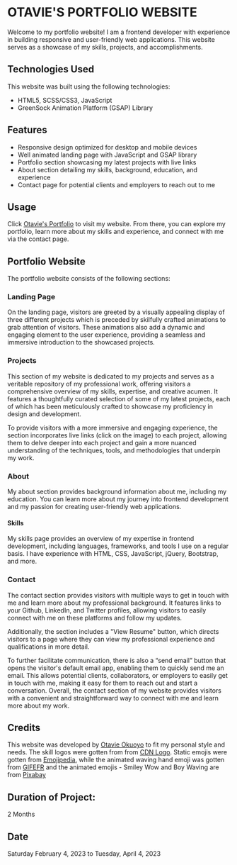 # OTAVIE'S PORTFOLIO WEBSITE

Welcome to my portfolio website! I am a frontend developer with experience in building responsive and user-friendly web applications. This website serves as a showcase of my skills, projects, and accomplishments.

## Technologies Used

This website was built using the following technologies:

- HTML5, SCSS/CSS3, JavaScript
- GreenSock Animation Platform (GSAP) Library

## Features

- Responsive design optimized for desktop and mobile devices
- Well animated landing page with JavaScript and GSAP library
- Portfolio section showcasing my latest projects with live links
- About section detailing my skills, background, education, and experience
- Contact page for potential clients and employers to reach out to me

## Usage

Click [Otavie's Portfolio](https://otavie.github.io/portfolio_v3/) to visit my website. From there, you can explore my portfolio, learn more about my skills and experience, and connect with me via the contact page.

## Portfolio Website

The portfolio website consists of the following sections:

### Landing Page

On the landing page, visitors are greeted by a visually appealing display of three different projects which is preceded by skilfully crafted animations to grab attention of visitors. These animations also add a dynamic and engaging element to the user experience, providing a seamless and immersive introduction to the showcased projects.

### Projects

This section of my website is dedicated to my projects and serves as a veritable repository of my professional work, offering visitors a comprehensive overview of my skills, expertise, and creative acumen. It features a thoughtfully curated selection of some of my latest projects, each of which has been meticulously crafted to showcase my proficiency in design and development.

To provide visitors with a more immersive and engaging experience, the section incorporates live links (click on the image) to each project, allowing them to delve deeper into each project and gain a more nuanced understanding of the techniques, tools, and methodologies that underpin my work.

### About

My about section provides background information about me, including my education. You can learn more about my journey into frontend development and my passion for creating user-friendly web applications.

#### Skills

My skills page provides an overview of my expertise in frontend development, including languages, frameworks, and tools I use on a regular basis. I have experience with HTML, CSS, JavaScript, jQuery, Bootstrap, and more.

### Contact

The contact section provides visitors with multiple ways to get in touch with me and learn more about my professional background. It features links to your Github, LinkedIn, and Twitter profiles, allowing visitors to easily connect with me on these platforms and follow my updates.

Additionally, the section includes a "View Resume" button, which directs visitors to a page where they can view my professional experience and qualifications in more detail.

To further facilitate communication, there is also a “send email” button that opens the visitor's default email app, enabling them to quickly send me an email. This allows potential clients, collaborators, or employers to easily get in touch with me, making it easy for them to reach out and start a conversation. Overall, the contact section of my website provides visitors with a convenient and straightforward way to connect with me and learn more about my work.

## Credits

This website was developed by [Otavie Okuoyo](https://github.com/Otavie) to fit my personal style and needs. The skill logos were gotten from from [CDN Logo](https://cdnlogo.com/). Static emojis were gotten from [Emojipedia](https://emojipedia.org/), while the animated waving hand emoji was gotten from [GIFEFR](https://gifer.com/en/) and the animated emojis - Smiley Wow and Boy Waving are from [Pixabay](https://pixabay.com/)

## Duration of Project:

2 Months

## Date

Saturday February 4, 2023 to Tuesday, April 4, 2023
